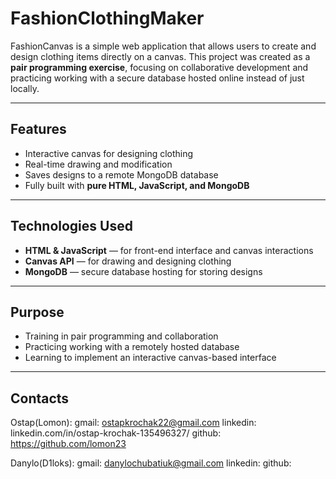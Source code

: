 # FashionClothingMaker

FashionCanvas is a simple web application that allows users to create and design clothing items directly on a canvas. This project was created as a **pair programming exercise**, focusing on collaborative development and practicing working with a secure database hosted online instead of just locally.

---

## Features

- Interactive canvas for designing clothing
- Real-time drawing and modification
- Saves designs to a remote MongoDB database
- Fully built with **pure HTML, JavaScript, and MongoDB**

---

## Technologies Used

- **HTML & JavaScript** — for front-end interface and canvas interactions
- **Canvas API** — for drawing and designing clothing
- **MongoDB** — secure database hosting for storing designs

---

## Purpose

- Training in pair programming and collaboration
- Practicing working with a remotely hosted database
- Learning to implement an interactive canvas-based interface

---
## Contacts

Ostap(Lomon):
gmail: ostapkrochak22@gmail.com
linkedin: linkedin.com/in/ostap-krochak-135496327/
github: https://github.com/lomon23

Danylo(D1loks):
gmail: danylochubatiuk@gmail.com
linkedin:
github: 
